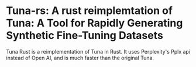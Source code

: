 # Tuna-rs: A rust reimplemtation of Tuna: A Tool for Rapidly Generating Synthetic Fine-Tuning Datasets

Tuna Rust is a reimplementation of Tuna in Rust. It uses Perplexity's Pplx api instead of Open AI, and is much faster than the original Tuna.
